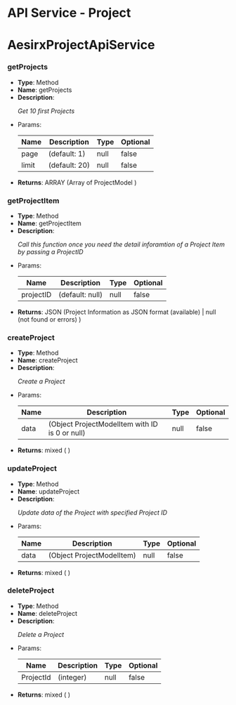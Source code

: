 <h1>API Service - Project</h1><h1>AesirxProjectApiService</h1><h3>getProjects</h3><ul><li><b>Type</b>: Method </li><li><b>Name</b>: getProjects</li><li><b>Description</b>: <p><i>Get 10 first Projects
</i></p></li><li><b></b>Params</b>: </li><table><thead><th>Name</th><th>Description</th><th>Type</th><th>Optional</th></thead><tbody><tr><td>page</td><td>(default: 1)</td><td>null</td><td>false</td></tr><tr><td>limit</td><td>(default: 20)</td><td>null</td><td>false</td></tr></tbody></table><li><b>Returns</b>: ARRAY (Array of ProjectModel )</li></ul><h3>getProjectItem</h3><ul><li><b>Type</b>: Method </li><li><b>Name</b>: getProjectItem</li><li><b>Description</b>: <p><i>Call this function once you need the detail inforamtion of a Project Item by passing a ProjectID
</i></p></li><li><b></b>Params</b>: </li><table><thead><th>Name</th><th>Description</th><th>Type</th><th>Optional</th></thead><tbody><tr><td>projectID</td><td>(default: null)</td><td>null</td><td>false</td></tr></tbody></table><li><b>Returns</b>: JSON (Project Information as JSON format (available) | null (not found or errors) )</li></ul><h3>createProject</h3><ul><li><b>Type</b>: Method </li><li><b>Name</b>: createProject</li><li><b>Description</b>: <p><i>Create a Project
</i></p></li><li><b></b>Params</b>: </li><table><thead><th>Name</th><th>Description</th><th>Type</th><th>Optional</th></thead><tbody><tr><td>data</td><td>(Object ProjectModelItem with ID is 0 or null)</td><td>null</td><td>false</td></tr></tbody></table><li><b>Returns</b>: mixed ( )</li></ul><h3>updateProject</h3><ul><li><b>Type</b>: Method </li><li><b>Name</b>: updateProject</li><li><b>Description</b>: <p><i>Update data of the Project with specified Project ID
</i></p></li><li><b></b>Params</b>: </li><table><thead><th>Name</th><th>Description</th><th>Type</th><th>Optional</th></thead><tbody><tr><td>data</td><td>(Object ProjectModelItem)</td><td>null</td><td>false</td></tr></tbody></table><li><b>Returns</b>: mixed ( )</li></ul><h3>deleteProject</h3><ul><li><b>Type</b>: Method </li><li><b>Name</b>: deleteProject</li><li><b>Description</b>: <p><i>Delete a Project
</i></p></li><li><b></b>Params</b>: </li><table><thead><th>Name</th><th>Description</th><th>Type</th><th>Optional</th></thead><tbody><tr><td>ProjectId</td><td>(integer)</td><td>null</td><td>false</td></tr></tbody></table><li><b>Returns</b>: mixed ( )</li></ul>